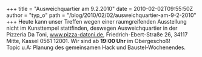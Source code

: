 +++
title = "Ausweichquartier am 9.2.2010"
date = 2010-02-02T09:55:50Z
author = "typ_o"
path = "/blog/2010/02/02/ausweichquartier-am-9-2-2010"
+++
Heute kann unser Treffen wegen einer raumgreifenden Ausstellung nicht im
Kunsttempel stattfinden, deswegen Ausweichquartier in der Pizzeria Da
Toni, www.pizza-datoni.de, Friedrich-Ebert-Straße 26, 34117 Mitte,
Kassel 0561 12001. Wir sind ab **19:00 Uhr** im Obergeschoß!  
Topic u.A: Planung des gemeinsamen Hack und Baustel-Wochenendes.
